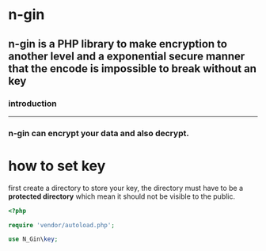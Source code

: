 # n-gin
## n-gin is a PHP library to make encryption to another level and a exponential  secure manner that the encode is impossible to break without an key
### introduction
---

### n-gin can encrypt your data and also decrypt.
# how to set key 
first create a directory to store your key, the directory must have to be a **protected directory** which mean it should not be visible to the public.

```php
<?php

require 'vendor/autoload.php';

use N_Gin\key;

```
